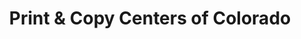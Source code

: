 ---
title: "Print & Copy Centers of Colorado"
url: /denver/print-and-copy-centers-of-colorado/
shop: doityourself
---